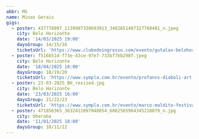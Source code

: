 ```yaml
---
abbr: MG
name: Minas Gerais
gigs:
  - poster: 437778097_1139907330693913_3482651407327768481_n.jpeg
    city: Belo Horizonte
    date: '14/03/2025 19:00'
    daysGroup: 14/15/16
    ticketsUrl: 'https://www.clubedoingresso.com/evento/gutalax-belohorizonte'
  - poster: f516b51d-f73e-43ce-97e7-733bf7bb298f.jpeg
    city: Belo Horizonte
    date: '18/04/2025 18:00'
    daysGroup: 18/19/20
    ticketsUrl: 'https://www.sympla.com.br/evento/profanvs-diaboli-art-2025/2604339'
  - poster: 23-03-2025_BH_resized.jpg
    city: Belo Horizonte
    date: '23/03/2025 16:00'
    daysGroup: 21/22/23
    ticketsUrl: 'https://www.sympla.com.br/evento/marco-maldito-festival-belo-horizonte-2025/2764494'
  - poster: 471856365_3632412897048854_6862565964345218079_n.jpg
    city: Uberaba
    date: '11/01/2025 18:00'
    daysGroup: 10/11/12
---
```


